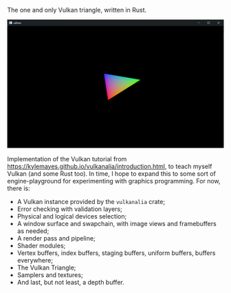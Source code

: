 The one and only Vulkan triangle, written in Rust.

![Vulkan Triangle](img/triangle.png)

Implementation of the Vulkan tutorial from
https://kylemayes.github.io/vulkanalia/introduction.html, to
teach myself Vulkan (and some Rust too). In time, I hope to
expand this to some sort of engine-playground for experimenting
with graphics programming. For now, there is:

- A Vulkan instance provided by the `vulkanalia` crate;
- Error checking with validation layers;
- Physical and logical devices selection;
- A window surface and swapchain, with image views and
  framebuffers as needed;
- A render pass and pipeline;
- Shader modules;
- Vertex buffers, index buffers, staging buffers, uniform
  buffers, buffers everywhere;
- The Vulkan Triangle;
- Samplers and textures;
- And last, but not least, a depth buffer.